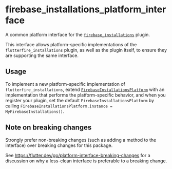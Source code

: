 # firebase_installations_platform_interface

A common platform interface for the [`firebase_installations`][1] plugin.

This interface allows platform-specific implementations of the `flutterfire_installations`
plugin, as well as the plugin itself, to ensure they are supporting the
same interface.

## Usage

To implement a new platform-specific implementation of `flutterfire_installations`, extend
[`FirebaseInstallationsPlatform`][2] with an implementation that performs the
platform-specific behavior, and when you register your plugin, set the default
`FirebaseInstallationsPlatform` by calling
`FirebaseInstallationsPlatform.instance = MyFirebaseInstallations()`.

## Note on breaking changes

Strongly prefer non-breaking changes (such as adding a method to the interface)
over breaking changes for this package.

See https://flutter.dev/go/platform-interface-breaking-changes for a discussion
on why a less-clean interface is preferable to a breaking change.

[1]: ../firebase_installations
[2]: lib/firebase_installations_platform_interface.dart
